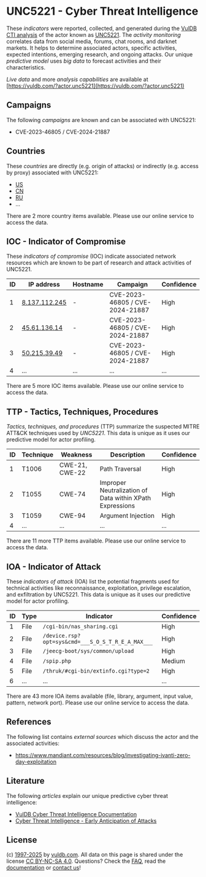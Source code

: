 # UNC5221 - Cyber Threat Intelligence

These _indicators_ were reported, collected, and generated during the [VulDB CTI analysis](https://vuldb.com/?kb.cti) of the actor known as [UNC5221](https://vuldb.com/?actor.unc5221). The _activity monitoring_ correlates data from social media, forums, chat rooms, and darknet markets. It helps to determine associated actors, specific activities, expected intentions, emerging research, and ongoing attacks. Our unique _predictive model_ uses _big data_ to forecast activities and their characteristics.

_Live data_ and more _analysis capabilities_ are available at [https://vuldb.com/?actor.unc5221](https://vuldb.com/?actor.unc5221)

## Campaigns

The following _campaigns_ are known and can be associated with UNC5221:

* CVE-2023-46805 / CVE-2024-21887

## Countries

These _countries_ are directly (e.g. origin of attacks) or indirectly (e.g. access by proxy) associated with UNC5221:

* [US](https://vuldb.com/?country.us)
* [CN](https://vuldb.com/?country.cn)
* [RU](https://vuldb.com/?country.ru)
* ...

There are 2 more country items available. Please use our online service to access the data.

## IOC - Indicator of Compromise

These _indicators of compromise_ (IOC) indicate associated network resources which are known to be part of research and attack activities of UNC5221.

ID | IP address | Hostname | Campaign | Confidence
-- | ---------- | -------- | -------- | ----------
1 | [8.137.112.245](https://vuldb.com/?ip.8.137.112.245) | - | CVE-2023-46805 / CVE-2024-21887 | High
2 | [45.61.136.14](https://vuldb.com/?ip.45.61.136.14) | - | CVE-2023-46805 / CVE-2024-21887 | High
3 | [50.215.39.49](https://vuldb.com/?ip.50.215.39.49) | - | CVE-2023-46805 / CVE-2024-21887 | High
4 | ... | ... | ... | ...

There are 5 more IOC items available. Please use our online service to access the data.

## TTP - Tactics, Techniques, Procedures

_Tactics, techniques, and procedures_ (TTP) summarize the suspected MITRE ATT&CK techniques used by _UNC5221_. This data is unique as it uses our predictive model for actor profiling.

ID | Technique | Weakness | Description | Confidence
-- | --------- | -------- | ----------- | ----------
1 | T1006 | CWE-21, CWE-22 | Path Traversal | High
2 | T1055 | CWE-74 | Improper Neutralization of Data within XPath Expressions | High
3 | T1059 | CWE-94 | Argument Injection | High
4 | ... | ... | ... | ...

There are 11 more TTP items available. Please use our online service to access the data.

## IOA - Indicator of Attack

These _indicators of attack_ (IOA) list the potential fragments used for technical activities like reconnaissance, exploitation, privilege escalation, and exfiltration by UNC5221. This data is unique as it uses our predictive model for actor profiling.

ID | Type | Indicator | Confidence
-- | ---- | --------- | ----------
1 | File | `/cgi-bin/nas_sharing.cgi` | High
2 | File | `/device.rsp?opt=sys&cmd=___S_O_S_T_R_E_A_MAX___` | High
3 | File | `/jeecg-boot/sys/common/upload` | High
4 | File | `/spip.php` | Medium
5 | File | `/thruk/#cgi-bin/extinfo.cgi?type=2` | High
6 | ... | ... | ...

There are 43 more IOA items available (file, library, argument, input value, pattern, network port). Please use our online service to access the data.

## References

The following list contains _external sources_ which discuss the actor and the associated activities:

* https://www.mandiant.com/resources/blog/investigating-ivanti-zero-day-exploitation

## Literature

The following _articles_ explain our unique predictive cyber threat intelligence:

* [VulDB Cyber Threat Intelligence Documentation](https://vuldb.com/?kb.cti)
* [Cyber Threat Intelligence - Early Anticipation of Attacks](https://www.scip.ch/en/?labs.20201022)

## License

(c) [1997-2025](https://vuldb.com/?kb.changelog) by [vuldb.com](https://vuldb.com/?kb.about). All data on this page is shared under the license [CC BY-NC-SA 4.0](https://creativecommons.org/licenses/by-nc-sa/4.0/). Questions? Check the [FAQ](https://vuldb.com/?kb.faq), read the [documentation](https://vuldb.com/?kb) or [contact us](https://vuldb.com/?contact)!
